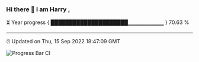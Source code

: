 ### Hi there 👋 I am Harry , 

⏳ Year progress { █████████████████████▁▁▁▁▁▁▁▁▁ } 70.63 %

---

⏰ Updated on Thu, 15 Sep 2022 18:47:09 GMT

![Progress Bar CI](https://github.com/duykhang68/duykhang68/workflows/Progress%20Bar%20CI/badge.svg)
